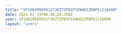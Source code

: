 ```yaml
---
title: "SP10B1M9ER932T3KZTZPBSP1ENHEEZRBPE12166RM"
date: 2024-02-19T08:48:24.350Z
user: SP10B1M9ER932T3KZTZPBSP1ENHEEZRBPE12166RM
layout: "users"
---
```

    